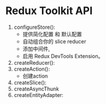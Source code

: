 # Redux Toolkit API
1. configureStore():
    - 提供简化配置 和 默认配置
    - 自动组合你的 slice reducer
    - 添加中间件,
    - 启用  Redux DevTools Extension。
2. createReducer(): 
3. createAction():
    - 创建action
4. createSlice():
5. createAsyncThunk
6. createEntityAdapter: